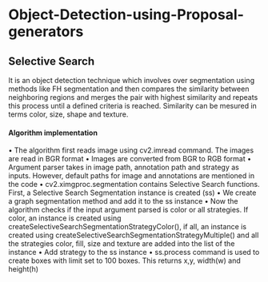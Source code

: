 # Object-Detection-using-Proposal-generators

## Selective Search 
It is an object detection technique which involves over segmentation using methods like FH segmentation and then compares the similarity between neighboring regions and merges the pair with highest similarity and repeats this process until a defined criteria is reached. Similarity can be mesured in terms color, size, shape and texture.   

#### Algorithm implementation
• The algorithm first reads image using cv2.imread command. The images are read in BGR format
• Images are converted from BGR to RGB format
• Argument parser takes in image path, annotation path and strategy as inputs. However, default paths for image and annotations are mentioned in the code
• cv2.ximgproc.segmentation contains Selective Search functions. First, a Selective Search Segmentation instance is created (ss)
• We create a graph segmentation method and add it to the ss instance
• Now the algorithm checks if the input argument parsed is color or all strategies. If color, an instance is created using createSelectiveSearchSegmentationStrategyColor(), if all, an instance is created using createSelectiveSearchSegmentationStrategyMultiple() and all the strategies color, fill, size and texture are added into the list of the instance
• Add strategy to the ss instance
• ss.process command is used to create boxes with limit set to 100 boxes. This returns x,y, width(w) and height(h)
